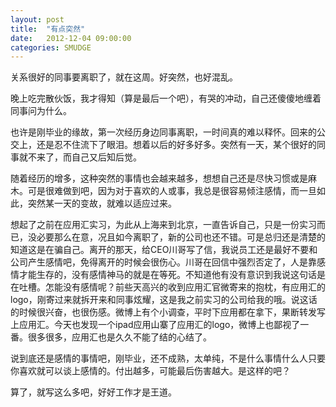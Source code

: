 ```yaml
---
layout: post
title:  "有点突然"
date:   2012-12-04 09:00:00
categories: SMUDGE
---
```


关系很好的同事要离职了，就在这周。好突然，也好混乱。

晚上吃完散伙饭，我才得知（算是最后一个吧），有哭的冲动，自己还傻傻地缠着同事问为什么。

也许是刚毕业的缘故，第一次经历身边同事离职，一时间真的难以释怀。回来的公交上，还是忍不住流下了眼泪。想着以后的好多好多。突然有一天，某个很好的同事就不来了，而自己又后知后觉。

随着经历的增多，这种突然的事情也会越来越多，想想自己还是尽快习惯或是麻木。可是很难做到吧，因为对于喜欢的人或事，我总是很容易倾注感情，而一旦如此，突然某一天的变故，就难以适应过来。

想起了之前在应用汇实习，为此从上海来到北京，一直告诉自己，只是一份实习而已，没必要那么在意，况且如今离职了，新的公司也还不错。可是总归还是清楚的知道这是在骗自己。离开的那天，给CEO川哥写了信，我说员工还是最好不要和公司产生感情吧，免得离开的时候会很伤心。川哥在回信中强烈否定了，人是靠感情才能生存的，没有感情神马的就是在等死。不知道他有没有意识到我说这句话是在吐槽。怎能没有感情呢？前些天高兴的收到应用汇官微寄来的抱枕，有应用汇的logo，刚寄过来就拆开来和同事炫耀，这是我之前实习的公司给我的哦。说这话的时候很兴奋，也很伤感。微博上有个小调查，平时下应用都在拿下，果断转发写上应用汇。今天也发现一个ipad应用山寨了应用汇的logo，微博上也鄙视了一番。很多很多，应用汇也是久久不能了结的心结了。

说到底还是感情的事情吧，刚毕业，还不成熟，太单纯，不是什么事情什么人只要你喜欢就可以谈上感情的。付出越多，可能最后伤害越大。是这样的吧？

算了，就写这么多吧，好好工作才是王道。
